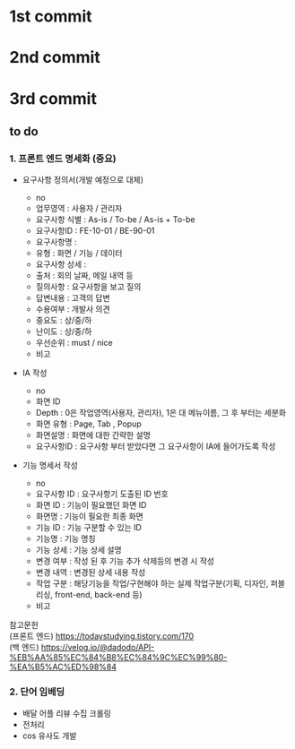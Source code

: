 # 1st commit
# 2nd commit

# 3rd commit
## to do
### 1. 프론트 엔드 명세화 (중요)
<!-- 이건 백엔드 명세화임
- API 리스트 업<br>
주요 기능에 따라 도메인을 나누고 리스트 업
- API 명세서<br>
각 리스트 업한 API마다 명세서를 작성하는 단계<br>
명세서에 포함되어야 하는 설명
  - HTTP Method
  - URL
  - HEADER(메타 데이터)
  - BODY(요청 데이터)
  - Query String
  - Path Variable
  - Response Paramters (Response Sample)
  - Result Code -->
- 요구사항 정의서(개발 예정으로 대체)
  - no
  - 업무영역 : 사용자 / 관리자
  - 요구사항 식별 : As-is / To-be / As-is + To-be
  - 요구사항ID : FE-10-01 / BE-90-01
  - 요구사항명 : 
  - 유형 : 화면 / 기능 / 데이터 
  - 요구사항 상세 : 
  - 출처 : 회의 날짜, 메일 내역 등
  - 질의사항 : 요구사항을 보고 질의
  - 답변내용 : 고객의 답변 
  - 수용여부 : 개발사 의견
  - 중요도 : 상/중/하
  - 난이도 : 상/중/하
  - 우선순위 : must / nice
  - 비고

- IA 작성
  - no
  - 화면 ID
  - Depth : 0은 작업영역(사용자, 관리자), 1은 대 메뉴이름, 그 후 부터는 세분화
  - 화면 유형 : Page, Tab , Popup
  - 화면설명 : 화면에 대한 간략한 설명
  - 요구사항ID : 요구사항 부터 받았다면 그 요구사항이 IA에 들어가도록 작성

- 기능 명세서 작성
  - no
  - 요구사항 ID : 요구사항기 도출된 ID 번호
  - 화면 ID : 기능이 필요했던 화면 ID
  - 화면명 : 기능이 필요한 최종 화면
  - 기능 ID : 기능 구분할 수 있는 ID
  - 기능명 : 기능 명칭
  - 기능 상세 : 기능 상세 설명
  - 변경 여부  :  작성 된 후 기능 추가 삭제등의 변경 시 작성
  - 변경 내역 : 변경된 상세 내용 작성
  - 작업 구분 : 해당기능을 작업/구현해야 하는 실제 작업구분(기획, 디자인, 퍼블리싱, front-end, back-end 등)
  - 비고

참고문헌<br>
(프론트 엔드)
https://todaystudying.tistory.com/170
<br>
(백 엔드)
https://velog.io/@dadodo/API-%EB%AA%85%EC%84%B8%EC%84%9C%EC%99%80-%EA%B5%AC%ED%98%84


### 2. 단어 임베딩
- 배달 어플 리뷰 수집 크롤링
- 전처리
- cos 유사도 개발
